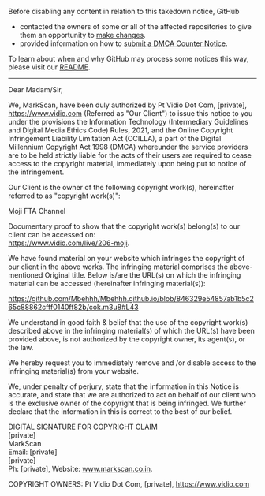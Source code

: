 Before disabling any content in relation to this takedown notice, GitHub
- contacted the owners of some or all of the affected repositories to give them an opportunity to [make changes](https://docs.github.com/en/github/site-policy/dmca-takedown-policy#a-how-does-this-actually-work).
- provided information on how to [submit a DMCA Counter Notice](https://docs.github.com/en/articles/guide-to-submitting-a-dmca-counter-notice).

To learn about when and why GitHub may process some notices this way, please visit our [README](https://github.com/github/dmca/blob/master/README.md#anatomy-of-a-takedown-notice).

---

Dear Madam/Sir,

We, MarkScan, have been duly authorized by Pt Vidio Dot Com, [private], https://www.vidio.com (Referred as "Our Client") to issue this notice to you under the provisions the Information Technology (Intermediary Guidelines and Digital Media Ethics Code) Rules, 2021, and the Online Copyright Infringement Liability Limitation Act (OCILLA), a part of the Digital Millennium Copyright Act 1998 (DMCA) whereunder the service providers are to be held strictly liable for the acts of their users are required to cease access to the copyright material, immediately upon being put to notice of the infringement.

Our Client is the owner of the following copyright work(s), hereinafter referred to as "copyright work(s)":

Moji FTA Channel 

Documentary proof to show that the copyright work(s) belong(s) to our client can be accessed on:  
https://www.vidio.com/live/206-moji. 

We have found material on your website which infringes the copyright of our client in the above works. The infringing material comprises the above-mentioned Original title. Below is/are the URL(s) on which the infringing material can be accessed (hereinafter infringing material(s)):

https://github.com/Mbehhh/Mbehhh.github.io/blob/846329e54857ab1b5c265c88862cfff0140ff82b/cok.m3u8#L43

We understand in good faith & belief that the use of the copyright work(s) described above in the infringing material(s) of which the URL(s) have been provided above, is not authorized by the copyright owner, its agent(s), or the law.

We hereby request you to immediately remove and /or disable access to the infringing material(s) from your website.

We, under penalty of perjury, state that the information in this Notice is accurate, and state that we are authorized to act on behalf of our client who is the exclusive owner of the copyright that is being infringed. We further declare that the information in this is correct to the best of our belief.

DIGITAL SIGNATURE FOR COPYRIGHT CLAIM  
[private]  
MarkScan  
Email: [private]  
[private]  
Ph: [private], Website: www.markscan.co.in.

COPYRIGHT OWNERS:
Pt Vidio Dot Com, [private], https://www.vidio.com
